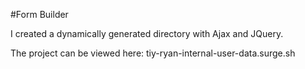 #Form Builder

I created a dynamically generated directory with Ajax and JQuery.

The project can be viewed here: tiy-ryan-internal-user-data.surge.sh
